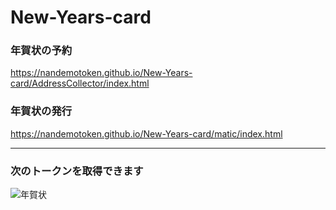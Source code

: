 # New-Years-card

### 年賀状の予約
https://nandemotoken.github.io/New-Years-card/AddressCollector/index.html

### 年賀状の発行
https://nandemotoken.github.io/New-Years-card/matic/index.html

---

### 次のトークンを取得できます
![年賀状](https://github.com/nandemotoken/New-Years-card/blob/gh-pages/NFT_NewYearCard.png?raw=true)
